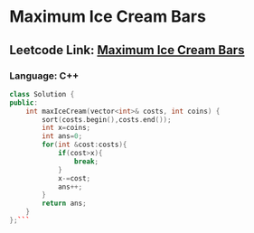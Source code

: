 # Maximum Ice Cream Bars

## Leetcode Link: [Maximum Ice Cream Bars](https://leetcode.com/problems/maximum-ice-cream-bars/)
### Language: C++

```cpp
class Solution {
public:
    int maxIceCream(vector<int>& costs, int coins) {
        sort(costs.begin(),costs.end());
        int x=coins;
        int ans=0;
        for(int &cost:costs){
            if(cost>x){
                break;
            }
            x-=cost;
            ans++;
        }
        return ans;
    }
};```




